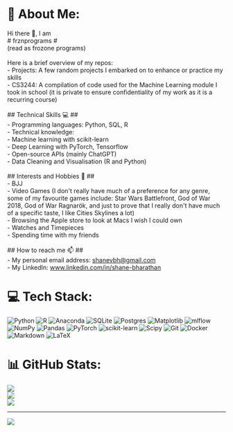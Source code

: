 # 💫 About Me:
Hi there 👋, I am <br># frznprograms #<br>(read as frozone programs)<br><br>Here is a brief overview of my repos: <br>- Projects: A few random projects I embarked on to enhance or practice my skills<br>- CS3244: A compilation of code used for the Machine Learning module I took in school (it is private to ensure confidentiality of my work as it is a recurring course)<br><br>## Technical Skills 💻 ##<br>- Programming languages: Python, SQL, R<br>- Technical knowledge:<br>  - Machine learning with scikit-learn<br>  - Deep Learning with PyTorch, Tensorflow<br>  - Open-source APIs (mainly ChatGPT)<br>  - Data Cleaning and Visualisation (R and Python)<br><br>## Interests and Hobbies 🥋 ##<br>- BJJ<br>- Video Games (I don't really have much of a preference for any genre, some of my favourite games include: Star Wars Battlefront, God of War 2018, God of War Ragnarök, and just to prove that I really don't have much of a specific taste, I like Cities Skylines a lot)<br>- Browsing the Apple store to look at Macs I wish I could own<br>- Watches and Timepieces<br>- Spending time with my friends<br><br>## How to reach me 📫 ##<br>- My personal email address: shanevbh@gmail.com<br>- My LinkedIn: www.linkedin.com/in/shane-bharathan


# 💻 Tech Stack:
![Python](https://img.shields.io/badge/python-3670A0?style=for-the-badge&logo=python&logoColor=ffdd54) ![R](https://img.shields.io/badge/r-%23276DC3.svg?style=for-the-badge&logo=r&logoColor=white) ![Anaconda](https://img.shields.io/badge/Anaconda-%2344A833.svg?style=for-the-badge&logo=anaconda&logoColor=white) ![SQLite](https://img.shields.io/badge/sqlite-%2307405e.svg?style=for-the-badge&logo=sqlite&logoColor=white) ![Postgres](https://img.shields.io/badge/postgres-%23316192.svg?style=for-the-badge&logo=postgresql&logoColor=white) ![Matplotlib](https://img.shields.io/badge/Matplotlib-%23ffffff.svg?style=for-the-badge&logo=Matplotlib&logoColor=black) ![mlflow](https://img.shields.io/badge/mlflow-%23d9ead3.svg?style=for-the-badge&logo=numpy&logoColor=blue) ![NumPy](https://img.shields.io/badge/numpy-%23013243.svg?style=for-the-badge&logo=numpy&logoColor=white) ![Pandas](https://img.shields.io/badge/pandas-%23150458.svg?style=for-the-badge&logo=pandas&logoColor=white) ![PyTorch](https://img.shields.io/badge/PyTorch-%23EE4C2C.svg?style=for-the-badge&logo=PyTorch&logoColor=white) ![scikit-learn](https://img.shields.io/badge/scikit--learn-%23F7931E.svg?style=for-the-badge&logo=scikit-learn&logoColor=white) ![Scipy](https://img.shields.io/badge/SciPy-%230C55A5.svg?style=for-the-badge&logo=scipy&logoColor=%white) ![Git](https://img.shields.io/badge/git-%23F05033.svg?style=for-the-badge&logo=git&logoColor=white) ![Docker](https://img.shields.io/badge/docker-%230db7ed.svg?style=for-the-badge&logo=docker&logoColor=white) ![Markdown](https://img.shields.io/badge/markdown-%23000000.svg?style=for-the-badge&logo=markdown&logoColor=white) ![LaTeX](https://img.shields.io/badge/latex-%23008080.svg?style=for-the-badge&logo=latex&logoColor=white)
# 📊 GitHub Stats:
![](https://github-readme-stats.vercel.app/api?username=frznprograms&theme=github_dark&hide_border=true&include_all_commits=false&count_private=false)<br/>
![](https://nirzak-streak-stats.vercel.app/?user=frznprograms&theme=github_dark&hide_border=true)<br/>
![](https://github-readme-stats.vercel.app/api/top-langs/?username=frznprograms&theme=github_dark&hide_border=true&include_all_commits=false&count_private=false&layout=compact)

---
[![](https://visitcount.itsvg.in/api?id=frznprograms&icon=2&color=1)](https://visitcount.itsvg.in)

<!-- Proudly created with GPRM ( https://gprm.itsvg.in ) -->
